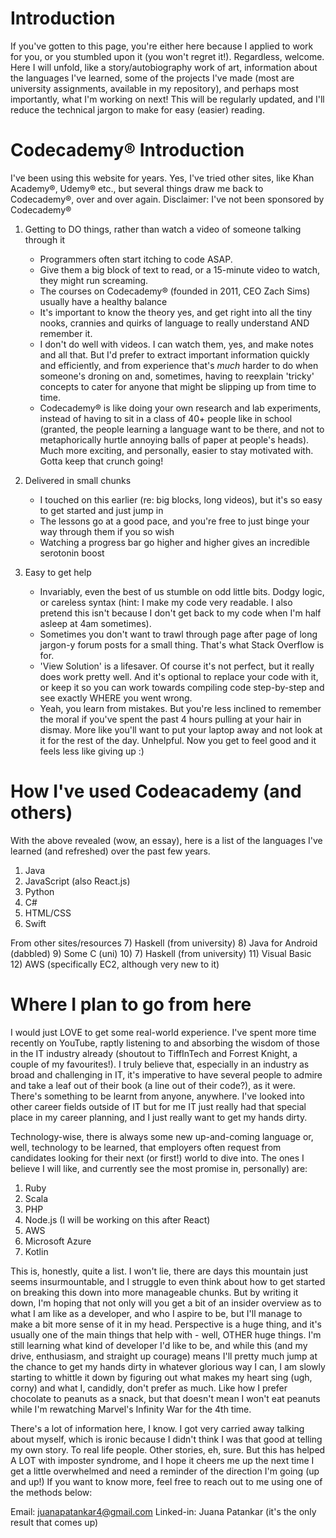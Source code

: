 # Introduction
If you've gotten to this page, you're either here because I applied to work for you, or you stumbled upon it (you won't regret it!). Regardless, welcome. Here I will unfold, like a story/autobiography work of art, information about the languages I've learned, some of the projects I've made (most are university assignments, available in my repository), and perhaps most importantly, what I'm working on next! This will be regularly updated, and I'll reduce the technical jargon to make for easy (easier) reading. 

# Codecademy® Introduction
I've been using this website for years. Yes, I've tried other sites, like Khan Academy®, Udemy® etc., but several things draw me back to Codecademy®, over and over again.
Disclaimer: I've not been sponsored by Codecademy®

1. Getting to DO things, rather than watch a video of someone talking through it
   - Programmers often start itching to code ASAP.
   - Give them a big block of text to read, or a 15-minute video to watch, they might run screaming.
   - The courses on Codecademy® (founded in 2011, CEO Zach Sims) usually have a healthy balance
   - It's important to know the theory yes, and get right into all the tiny nooks, crannies and quirks of language to really understand AND remember it. 
   - I don't do well with videos. I can watch them, yes, and make notes and all that. But I'd prefer to extract important information quickly and efficiently, and from experience that's *much* harder to do when someone's droning on and, sometimes, having to reexplain 'tricky' concepts to cater for anyone that might be slipping up from time to time.
   - Codecademy® is like doing your own research and lab experiments, instead of having to sit in a class of 40+ people like in school (granted, the people learning a language want to be there, and not to metaphorically hurtle annoying balls of paper at people's heads). Much more exciting, and personally, easier to stay motivated with. Gotta keep that crunch going!

2. Delivered in small chunks
   - I touched on this earlier (re: big blocks, long videos), but it's so easy to get started and just jump in
   - The lessons go at a good pace, and you're free to just binge your way through them if you so wish
   - Watching a progress bar go higher and higher gives an incredible serotonin boost
   
3. Easy to get help
   - Invariably, even the best of us stumble on odd little bits. Dodgy logic, or careless syntax (hint: I make my code very readable. I also pretend this isn't because I don't get back to my code when I'm half asleep at 4am sometimes).
   - Sometimes you don't want to trawl through page after page of long jargon-y forum posts for a small thing. That's what Stack Overflow is for.
   - 'View Solution' is a lifesaver. Of course it's not perfect, but it really does work pretty well. And it's optional to replace your code with it, or keep it so you can work towards compiling code step-by-step and see exactly WHERE you went wrong.
   - Yeah, you learn from mistakes. But you're less inclined to remember the moral if you've spent the past 4 hours pulling at your hair in dismay. More like you'll want to put your laptop away and not look at it for the rest of the day. Unhelpful. Now you get to feel good and it feels less like giving up :)

# How I've used Codeacademy (and others)
With the above revealed (wow, an essay), here is a list of the languages I've learned (and refreshed) over the past few years.
1) Java
2) JavaScript (also React.js)
3) Python
4) C#
5) HTML/CSS
6) Swift


From other sites/resources
7) Haskell (from university)
8) Java for Android (dabbled)
9) Some C (uni)
10) 7) Haskell (from university)
11) Visual Basic
12) AWS (specifically EC2, although very new to it)

# Where I plan to go from here
I would just LOVE to get some real-world experience. I've spent more time recently on YouTube, raptly listening to and absorbing the wisdom of those in the IT industry already (shoutout to TiffInTech and Forrest Knight, a couple of my favourites!). I truly believe that, especially in an industry as broad and challenging in IT, it's imperative to have several people to admire and take a leaf out of their book (a line out of their code?), as it were. There's something to be learnt from anyone, anywhere. I've looked into other career fields outside of IT but for me IT just really had that special place in my career planning, and I just really want to get my hands dirty.

Technology-wise, there is always some new up-and-coming language or, well, technology to be learned, that employers often request from candidates looking for their next (or first!) world to dive into. The ones I believe I will like, and currently see the most promise in, personally) are:
1) Ruby
2) Scala
3) PHP
4) Node.js (I will be working on this after React)
5) AWS
6) Microsoft Azure
7) Kotlin

This is, honestly, quite a list. I won't lie, there are days this mountain just seems insurmountable, and I struggle to even think about how to get started on breaking this down into more manageable chunks. But by writing it down, I'm hoping that not only will you get a bit of an insider overview as to what I am like as a developer, and who I aspire to be, but I'll manage to make a bit more sense of it in my head. Perspective is a huge thing, and it's usually one of the main things that help with - well, OTHER huge things. I'm still learning what kind of developer I'd like to be, and while this (and my drive, enthusiasm, and straight up courage) means I'll pretty much jump at the chance to get my hands dirty in whatever glorious way I can, I am slowly starting to whittle it down by figuring out what makes my heart sing (ugh, corny) and what I, candidly, don't prefer as much. Like how I prefer chocolate to peanuts as a snack, but that doesn't mean I won't eat peanuts while I'm rewatching Marvel's Infinity War for the 4th time.

There's a lot of information here, I know. I got very carried away talking about myself, which is ironic because I didn't think I was that good at telling my own story. To real life people. Other stories, eh, sure. But this has helped A LOT with imposter syndrome, and I hope it cheers me up the next time I get a little overwhelmed and need a reminder of the direction I'm going (up and up!) If you want to know more, feel free to reach out to me using one of the methods below:

Email: juanapatankar4@gmail.com
Linked-in: Juana Patankar (it's the only result that comes up)
